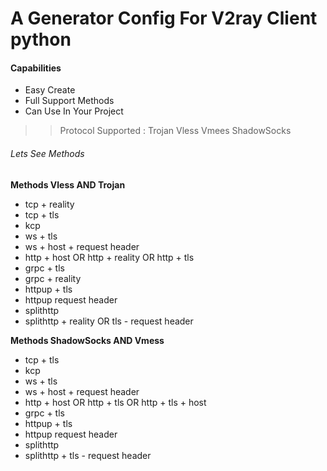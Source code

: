 # A Generator Config For V2ray Client python

#### Capabilities
- Easy Create 
- Full Support Methods
- Can Use In Your Project 


>> Protocol Supported : Trojan Vless Vmees ShadowSocks 

###### Lets See Methods

**Methods Vless AND Trojan** 

- tcp + reality
- tcp + tls
- kcp 
- ws + tls
- ws + host + request header
- http + host OR http + reality OR http + tls
- grpc + tls 
- grpc + reality
- httpup + tls
- httpup request header
- splithttp 
- splithttp + reality OR tls - request header

**Methods ShadowSocks AND Vmess**

- tcp + tls
- kcp 
- ws + tls
- ws + host + request header
- http + host OR http + tls OR http + tls + host
- grpc + tls 
- httpup + tls
- httpup request header
- splithttp 
- splithttp +  tls - request header
